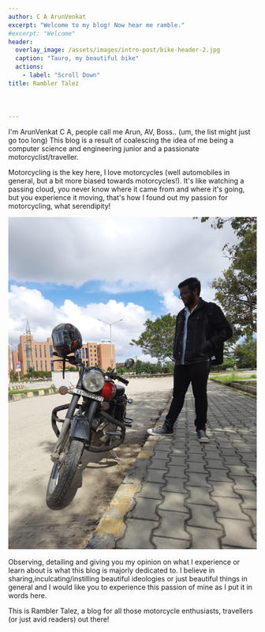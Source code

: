 ```yaml
---
author: C A ArunVenkat
excerpt: "Welcome to my blog! Now hear me ramble."
#excerpt: "Welcome"
header:
  overlay_image: /assets/images/intro-post/bike-header-2.jpg
  caption: "Tauro, my beautiful bike"
  actions:
    - label: "Scroll Down"
title: Rambler Talez



---
```



I'm ArunVenkat C A, people call me Arun, AV, Boss.. (um, the list might just go too long)
This blog is a result of coalescing the idea of me being a computer science and engineering junior and a passionate motorcyclist/traveller.


Motorcycling is the key here, I love motorcycles (well automobiles in general, but a bit more biased towards motorcycles!).
It's like watching a passing cloud, you never know where it came from and where it's going, but you experience it moving,
that's how I found out my passion for motorcycling, what serendipity!

![](/assets/images/intro-post/me-and-bike.jpeg)

Observing, detailing and giving you my opinion on what I experience or learn about is what this blog is majorly dedicated to.
I believe in sharing,inculcating/instilling beautiful ideologies or just beautiful things in general and I would like you to experience this passion of mine as I put it in words here.


This is Rambler Talez, a blog for all those motorcycle enthusiasts, travellers (or just avid readers) out there!
